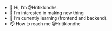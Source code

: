 - 👋 Hi, I’m @Hritiklondhe.
- 👀 I’m interested in making new thing. 
- 🌱 I’m currently learning (frontend and backend).
- 📫 How to reach me @Hritiklondhe

<!---
Hritiklondhe/Hritiklondhe is a ✨ special ✨ repository because its `README.md` (this file) appears on your GitHub profile.
You can click the Preview link to take a look at your changes.
--->

